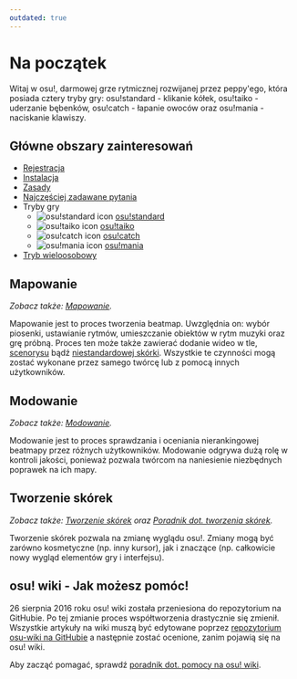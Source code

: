 ```yaml
---
outdated: true
---
```

# Na początek

Witaj w osu!, darmowej grze rytmicznej rozwijanej przez peppy'ego, która posiada cztery tryby gry: osu!standard - klikanie kółek, osu!taiko - uderzanie bębenków, osu!catch - łapanie owoców oraz osu!mania - naciskanie klawiszy.

## Główne obszary zainteresowań

- [Rejestracja](/wiki/Registration)
- [Instalacja](/wiki/Installation)
- [Zasady](/wiki/Rules)
- [Najczęściej zadawane pytania](/wiki/FAQ)
- Tryby gry
  - ![osu!standard icon](/wiki/shared/mode/osu.png) [osu!standard](/wiki/osu!standard)
  - ![osu!taiko icon](/wiki/shared/mode/taiko.png) [osu!taiko](/wiki/osu!taiko)
  - ![osu!catch icon](/wiki/shared/mode/catch.png) [osu!catch](/wiki/osu!catch)
  - ![osu!mania icon](/wiki/shared/mode/mania.png) [osu!mania](/wiki/osu!mania)
- [Tryb wieloosobowy](/wiki/Multi)

## Mapowanie

*Zobacz także: [Mapowanie](/wiki/Beatmapping).*

Mapowanie jest to proces tworzenia beatmap. Uwzględnia on: wybór piosenki, ustawianie rytmów, umieszczanie obiektów w rytm muzyki oraz grę próbną. Proces ten może także zawierać dodanie wideo w tle, [scenorysu](/wiki/Storyboarding) bądź [niestandardowej skórki](/wiki/Skinning). Wszystkie te czynności mogą zostać wykonane przez samego twórcę lub z pomocą innych użytkowników.

## Modowanie

*Zobacz także: [Modowanie](/wiki/Modding).*

Modowanie jest to proces sprawdzania i oceniania nierankingowej beatmapy przez różnych użytkowników. Modowanie odgrywa dużą rolę w kontroli jakości, ponieważ pozwala twórcom na naniesienie niezbędnych poprawek na ich mapy.

## Tworzenie skórek

*Zobacz także: [Tworzenie skórek](/wiki/Skinning) oraz [Poradnik dot. tworzenia skórek](/wiki/Skinning_Tutorial).*

Tworzenie skórek pozwala na zmianę wyglądu osu!. Zmiany mogą być zarówno kosmetyczne (np. inny kursor), jak i znaczące (np. całkowicie nowy wygląd elementów gry i interfejsu).

## osu! wiki - Jak możesz pomóc!

26 sierpnia 2016 roku osu! wiki została przeniesiona do repozytorium na GitHubie. Po tej zmianie proces współtworzenia drastycznie się zmienił. Wszystkie artykuły na wiki muszą być edytowane poprzez [repozytorium osu-wiki na GitHubie](https://github.com/ppy/osu-wiki) a następnie zostać ocenione, zanim pojawią się na osu! wiki.

Aby zacząć pomagać, sprawdź [poradnik dot. pomocy na osu! wiki](/wiki/owcg).
